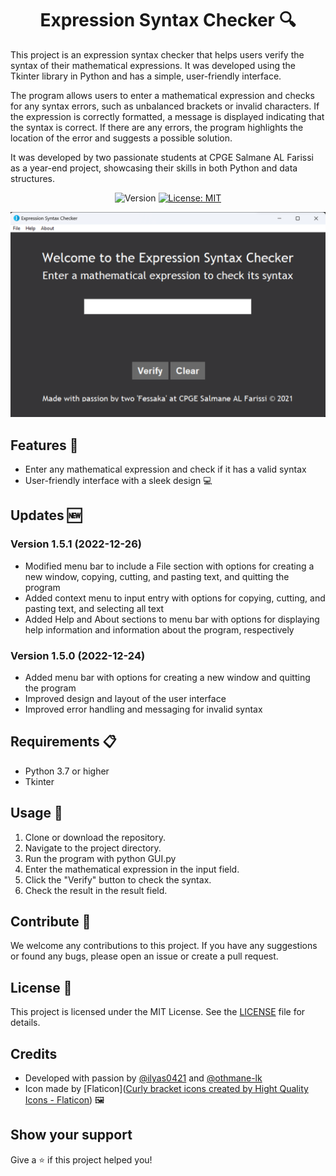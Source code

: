 <h1 align="center">Expression Syntax Checker 🔍</h1>

<p>
This project is an expression syntax checker that helps users verify the syntax of their mathematical expressions. It was developed using the Tkinter library in Python and has a simple, user-friendly interface.

The program allows users to enter a mathematical expression and checks for any syntax errors, such as unbalanced brackets or invalid characters. If the expression is correctly formatted, a message is displayed indicating that the syntax is correct. If there are any errors, the program highlights the location of the error and suggests a possible solution.

It was developed by two passionate students at CPGE Salmane AL Farissi as a year-end project, showcasing their skills in both Python and data structures.
</p>

<p align="center">
  <img alt="Version" src="https://img.shields.io/badge/version-1.5.1-blue.svg?cacheSeconds=2592000" />
  <a href="#" target="_blank">
    <img alt="License: MIT" src="https://img.shields.io/badge/License-MIT-yellow.svg" />
  </a>
  <a href="https://twitter.com/ilyas_abdell" target="_blank">
  </a>
</p>
<div align="center">
  <img src="assets/img.png">
</div>

## Features 🌟
- Enter any mathematical expression and check if it has a valid syntax
- User-friendly interface with a sleek design 💻

## Updates 🆕
### Version 1.5.1 (2022-12-26)
- Modified menu bar to include a File section with options for creating a new window, copying, cutting, and pasting text, and quitting the program
- Added context menu to input entry with options for copying, cutting, and pasting text, and selecting all text
- Added Help and About sections to menu bar with options for displaying help information and information about the program, respectively

### Version 1.5.0 (2022-12-24)
- Added menu bar with options for creating a new window and quitting the program
- Improved design and layout of the user interface
- Improved error handling and messaging for invalid syntax

## Requirements 📋
- Python 3.7 or higher
- Tkinter

## Usage 📝
1. Clone or download the repository.
2. Navigate to the project directory.
3. Run the program with python GUI.py
4. Enter the mathematical expression in the input field.
5. Click the "Verify" button to check the syntax.
6. Check the result in the result field.

## Contribute 🤝
We welcome any contributions to this project. If you have any suggestions or found any bugs, please open an issue or create a pull request.

## License 📜
This project is licensed under the MIT License. See the [LICENSE](https://github.com/ilyas0421/PROJET_INFO/edit/master/LICENSE.md) file for details.

## Credits
- Developed with passion by [@ilyas0421](https://github.com/ilyas0421) and [@othmane-lk](https://github.com/othmane-lk)
- Icon made by [Flaticon](<a href="https://www.flaticon.com/free-icons/curly-bracket" title="curly bracket icons">Curly bracket icons created by Hight Quality Icons - Flaticon</a>) 🖼

## Show your support

Give a ⭐️ if this project helped you!

